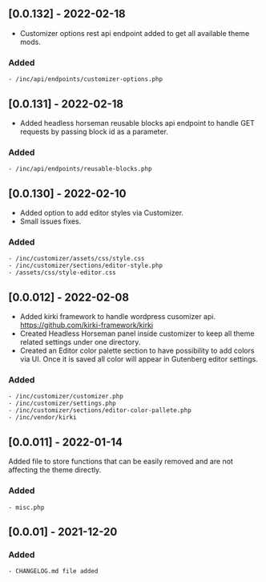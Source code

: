 ## [0.0.132] - 2022-02-18

- Customizer options rest api endpoint added to get all available theme mods.

### Added
    - /inc/api/endpoints/customizer-options.php

## [0.0.131] - 2022-02-18

- Added headless horseman reusable blocks api endpoint to handle GET requests by passing block id as a parameter.

### Added
    - /inc/api/endpoints/reusable-blocks.php

## [0.0.130] - 2022-02-10

- Added option to add editor styles via Customizer.
- Small issues fixes.

### Added
    - /inc/customizer/assets/css/style.css
    - /inc/customizer/sections/editor-style.php
    - /assets/css/style-editor.css


## [0.0.012] - 2022-02-08

- Added kirki framework to handle wordpress cusomizer api. https://github.com/kirki-framework/kirki
- Created Headless Horseman panel inside customizer to keep all theme related settings under one directory. 
- Created an Editor color palette section to have possibility to add colors via UI. Once it is saved all color will appear in Gutenberg editor settings.

### Added
    - /inc/customizer/customizer.php
    - /inc/customizer/settings.php
    - /inc/customizer/sections/editor-color-pallete.php
    - /inc/vendor/kirki


## [0.0.011] - 2022-01-14

Added file to store functions that can be easily removed and are not affecting the theme directly.

### Added
    - misc.php


## [0.0.01] - 2021-12-20

### Added
    - CHANGELOG.md file added
